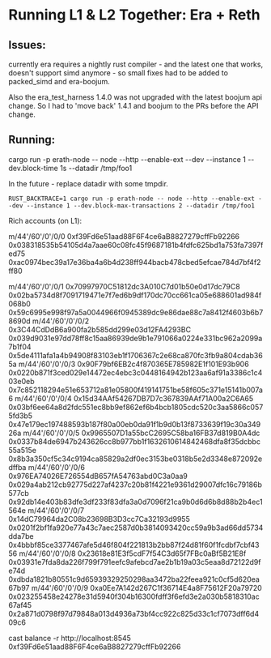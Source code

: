 # Running L1 & L2 Together: Era + Reth


## Issues:
currently era requires a nightly rust compiler - and the latest one that works, doesn't support simd anymore - so small fixes had to be added to packed_simd and era-boojum.


Also the era_test_harness 1.4.0 was not upgraded with the latest boojum api change. So I had to 'move back' 1.4.1 and boojum to the PRs before the API change.




## Running:


cargo run -p erath-node -- node --http --enable-ext --dev --instance 1 --dev.block-time 1s --datadir /tmp/foo1


In the future - replace datadir with some tmpdir.



```shell
RUST_BACKTRACE=1 cargo run -p erath-node -- node --http --enable-ext --dev --instance 1 --dev.block-max-transactions 2 --datadir /tmp/foo1
```


Rich accounts (on L1):

m/44'/60'/0'/0/0	0xf39Fd6e51aad88F6F4ce6aB8827279cffFb92266	0x038318535b54105d4a7aae60c08fc45f9687181b4fdfc625bd1a753fa7397fed75	0xac0974bec39a17e36ba4a6b4d238ff944bacb478cbed5efcae784d7bf4f2ff80

m/44'/60'/0'/0/1	0x70997970C51812dc3A010C7d01b50e0d17dc79C8	0x02ba5734d8f7091719471e7f7ed6b9df170dc70cc661ca05e688601ad984f068b0	0x59c6995e998f97a5a0044966f0945389dc9e86dae88c7a8412f4603b6b78690d
m/44'/60'/0'/0/2	0x3C44CdDdB6a900fa2b585dd299e03d12FA4293BC	0x039d9031e97dd78ff8c15aa86939de9b1e791066a0224e331bc962a2099a7b1f04	0x5de4111afa1a4b94908f83103eb1f1706367c2e68ca870fc3fb9a804cdab365a
m/44'/60'/0'/0/3	0x90F79bf6EB2c4f870365E785982E1f101E93b906	0x0220b871f3ced029e14472ec4ebc3c0448164942b123aa6af91a3386c1c403e0eb	0x7c852118294e51e653712a81e05800f419141751be58f605c371e15141b007a6
m/44'/60'/0'/0/4	0x15d34AAf54267DB7D7c367839AAf71A00a2C6A65	0x03bf6ee64a8d2fdc551ec8bb9ef862ef6b4bcb1805cdc520c3aa5866c0575fd3b5	0x47e179ec197488593b187f80a00eb0da91f1b9d0b13f8733639f19c30a34926a
m/44'/60'/0'/0/5	0x9965507D1a55bcC2695C58ba16FB37d819B0A4dc	0x0337b84de6947b243626cc8b977bb1f1632610614842468dfa8f35dcbbc55a515e	0x8b3a350cf5c34c9194ca85829a2df0ec3153be0318b5e2d3348e872092edffba
m/44'/60'/0'/0/6	0x976EA74026E726554dB657fA54763abd0C3a0aa9	0x029a4ab212cb92775d227af4237c20b81f4221e9361d29007dfc16c79186b577cb	0x92db14e403b83dfe3df233f83dfa3a0d7096f21ca9b0d6d6b8d88b2b4ec1564e
m/44'/60'/0'/0/7	0x14dC79964da2C08b23698B3D3cc7Ca32193d9955	0x0201f2bf1fa920e77a43c7aec2587d0b3814093420cc59a9b3ad66dd5734dda7be	0x4bbbf85ce3377467afe5d46f804f221813b2bb87f24d81f60f1fcdbf7cbf4356
m/44'/60'/0'/0/8	0x23618e81E3f5cdF7f54C3d65f7FBc0aBf5B21E8f	0x03931e7fda8da226f799f791eefc9afebcd7ae2b1b19a03c5eaa8d72122d9fe74d	0xdbda1821b80551c9d65939329250298aa3472ba22feea921c0cf5d620ea67b97
m/44'/60'/0'/0/9	0xa0Ee7A142d267C1f36714E4a8F75612F20a79720	0x023255458e24278e31d5940f304b16300fdff3f6efd3e2a030b5818310ac67af45	0x2a871d0798f97d79848a013d4936a73bf4cc922c825d33c1cf7073dff6d409c6



cast balance -r http://localhost:8545 0xf39Fd6e51aad88F6F4ce6aB8827279cffFb92266